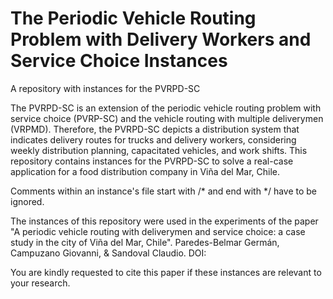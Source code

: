 # The Periodic Vehicle Routing Problem with Delivery Workers and Service Choice Instances

A repository with instances for the PVRPD-SC

The PVRPD-SC is an extension of the periodic vehicle routing problem with service choice (PVRP-SC) and the vehicle routing with multiple deliverymen (VRPMD). Therefore, the PVRPD-SC depicts a distribution system that indicates delivery routes for trucks and delivery workers, considering weekly distribution planning, capacitated vehicles, and work shifts. This repository contains instances for the PVRPD-SC to solve a real-case application for a food distribution company in Viña del Mar, Chile.

Comments within an instance's file start with /* and end with */ have to be ignored.

The instances of this repository were used in the experiments of the paper "A periodic vehicle routing with deliverymen and service choice: a case study in the city of Viña del Mar, Chile". Paredes-Belmar Germán, Campuzano Giovanni, & Sandoval Claudio. DOI:

You are kindly requested to cite this paper if these instances are relevant to your research.
